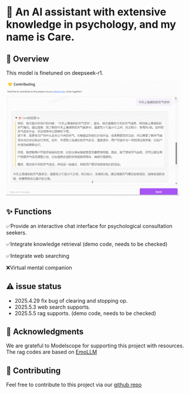 # 🧠 An AI assistant with extensive knowledge in psychology, and my name is Care.

## 🚀 Overview
This model is finetuned on deepseek-r1.

  <a href="careyou"><picture>
    <source media="(prefers-color-scheme: dark)" srcset="assets/careyou.png">
    <source media="(prefers-color-scheme: light)" srcset="assets/careyou.png">
    <img alt="careyou logo" src="assets/careyou.png" height="310" style="max-width: 100%;">
  </picture></a>

## ✨ Functions
✅Provide an interactive chat interface for psychological consultation seekers.

✅Integrate knowledge retrieval (demo code, needs to be checked)

✅Integrate web searching

❌Virtual mental companion 

## ⚠️ issue status
- 2025.4.29 fix bug of clearing and stopping op.
- 2025.5.3 web search supports.
- 2025.5.5 rag supports. (demo code, needs to be checked)

## 🙏 Acknowledgments
We are grateful to Modelscope for supporting this project with resources.
The rag codes are based on [EmoLLM](https://github.com/SmartFlowAI/EmoLLM)

## 🤝 Contributing
Feel free to contribute to this project via our [github repo](https://github.com/HaiyangPeng/careyou)